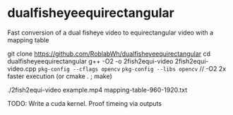 # dualfisheyeequirectangular
Fast conversion of a dual fisheye video to equirectangular video with a mapping table

git clone https://github.com/RoblabWh/dualfisheyeequirectangular
cd dualfisheyeequirectangular
g++ -O2  -o 2fish2equi-video 2fish2equi-video.cpp  `pkg-config --cflags opencv` `pkg-config --libs opencv`
// -O2 2x faster execution
(or cmake . ; make)

./2fish2equi-video example.mp4 mapping-table-960-1920.txt

TODO:
Write a cuda kernel.
Proof timeing via outputs
